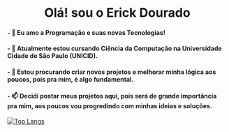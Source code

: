<h1 align="center">Olá! sou o Erick Dourado</h1>
<h4>- 👀 Eu amo a Programação e suas novas Tecnologias!</h4>
<h4>- 🌱 Atualmente estou cursando Ciência da Computação na Universidade Cidade de São Paulo (UNICID).</h4>
<h4>- 💞️ Estou procurando criar novos projetos e melhorar minha lógica aos poucos, pois pra mim, é algo fundamental.</h4>
<h4>- 📫 Decidi postar meus projetos aqui, pois será de grande importância pra mim, aos poucos vou progredindo com minhas ideias e soluções.</h4>

[![Top Langs](https://github-readme-stats.vercel.app/api/top-langs/?username=ErickDourado&layout=compact&theme=transparent&size_weight=2.0)](https://github.com/anuraghazra/github-readme-stats)
